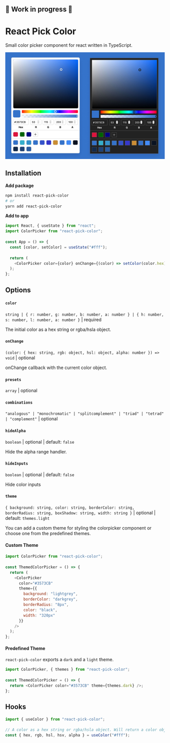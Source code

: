 ## 🚧 Work in progress 🚧

# React Pick Color

Small color picker component for react written in TypeScript.

![Screenshot](./assets/react-pick-color.jpg)

## Installation

**Add package**

```sh
npm install react-pick-color
# or
yarn add react-pick-color
```

**Add to app**

```js
import React, { useState } from "react";
import ColorPicker from "react-pick-color";

const App = () => {
  const [color, setColor] = useState("#fff");

  return (
    <ColorPicker color={color} onChange={(color) => setColor(color.hex)} />
  );
};
```

## Options

#### `color`

`string | { r: number, g: number, b: number, a: number } | { h: number, s: number, l: number, a: number }` | required

The initial color as a hex string or rgba/hsla object.

#### `onChange`

`(color: { hex: string, rgb: object, hsl: object, alpha: number }) => void` | optional

onChange callback with the current color object.

#### `presets`

`array` | optional

#### `combinations`

`"analogous" | "monochromatic" | "splitcomplement" | "triad" | "tetrad" | "complement"` | optional

#### `hideAlpha`

`boolean` | optional | default: `false`

Hide the alpha range handler.

#### `hideInputs`

`boolean` | optional | default: `false`

Hide color inputs

#### `theme`

`{ background: string, color: string, borderColor: string, borderRadius: string, boxShadow: string, width: string }` | optional | default: `themes.light`

You can add a custom theme for styling the colorpicker component or choose one from the predefined themes.

#### Custom Theme

```js
import ColorPicker from "react-pick-color";

const ThemedColorPicker = () => {
  return (
    <ColorPicker
      color="#3573CB"
      theme={{
        background: "lightgrey",
        borderColor: "darkgrey",
        borderRadius: "8px",
        color: "black",
        width: "320px"
      }}
    />
  );
};
```

#### Predefined Theme

`react-pick-color` exports a `dark` and a `light` theme.

```js
import ColorPicker, { themes } from "react-pick-color";

const ThemedColorPicker = () => {
  return <ColorPicker color="#3573CB" theme={themes.dark} />;
};
```

## Hooks

```js
import { useColor } from "react-pick-color";

// A color as a hex string or rgba/hsla object. Will return a color object.
const { hex, rgb, hsl, hsv, alpha } = useColor("#fff");
```
